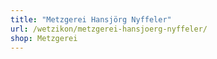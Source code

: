 ```yaml
---
title: "Metzgerei Hansjörg Nyffeler"
url: /wetzikon/metzgerei-hansjoerg-nyffeler/
shop: Metzgerei
---
```

